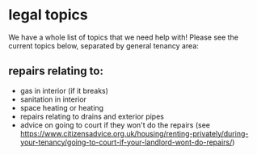 # legal topics

We have a whole list of topics that we need help with! Please see the current topics below, separated by general tenancy area:

## repairs relating to: 
 - gas in interior (if it breaks)
 - sanitation in interior 
 - space heating or heating
 - repairs relating to drains and exterior pipes
 - advice on going to court if they won't do the repairs (see https://www.citizensadvice.org.uk/housing/renting-privately/during-your-tenancy/going-to-court-if-your-landlord-wont-do-repairs/)
